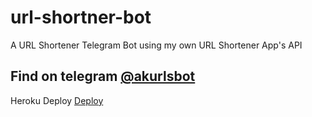 # url-shortner-bot
A URL Shortener Telegram Bot using my own URL Shortener App's API


## Find on telegram [@akurlsbot](https://t.me/akurlsbot)

Heroku Deploy [Deploy](https://heroku.com/deploy)
